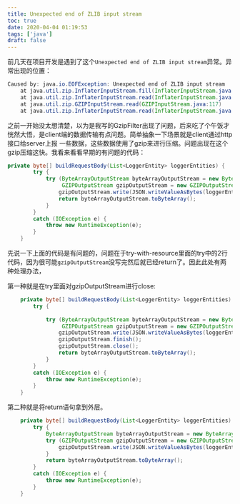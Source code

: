 ```yaml
---
title: Unexpected end of ZLIB input stream
toc: true
date: 2020-04-04 01:19:53
tags: ['java']
draft: false
---
```


前几天在项目开发是遇到了这个`Unexpected end of ZLIB input stream`异常。异常出现的位置：

```java
Caused by: java.io.EOFException: Unexpected end of ZLIB input stream
	at java.util.zip.InflaterInputStream.fill(InflaterInputStream.java:240)
	at java.util.zip.InflaterInputStream.read(InflaterInputStream.java:158)
	at java.util.zip.GZIPInputStream.read(GZIPInputStream.java:117)
	at java.util.zip.InflaterInputStream.read(InflaterInputStream.java:122)
```

之前一开始没太想清楚，以为是我写的GzipFilter出现了问题，后来吃了个午饭才恍然大悟，是client端的数据传输有点问题。简单抽象一下场景就是client通过http接口给server上报
一些数据，这些数据使用了gzip来进行压缩。问题出现在这个gzip压缩这快。我看来看看早期的有问题的代码：

```java
private byte[] buildRequestBody(List<LoggerEntity> loggerEntities) {
		try {
			try (ByteArrayOutputStream byteArrayOutputStream = new ByteArrayOutputStream();
				 GZIPOutputStream gzipOutputStream = new GZIPOutputStream(byteArrayOutputStream)) {
				gzipOutputStream.write(JSON.writeValueAsBytes(loggerEntities));
				return byteArrayOutputStream.toByteArray();
			}
		}
		catch (IOException e) {
			throw new RuntimeException(e);
		}
	}
```

先说一下上面的代码是有问题的，问题在于try-with-resource里面的try中的2行代码，因为很可能`gzipOutputStream`没写完然后就已经return了。因此此处有两种处理办法，

第一种就是在try里面对gzipOutputStream进行close:

```java
	private byte[] buildRequestBody(List<LoggerEntity> loggerEntities) {
		try {
			
			try (ByteArrayOutputStream byteArrayOutputStream = new ByteArrayOutputStream();
				 GZIPOutputStream gzipOutputStream = new GZIPOutputStream(byteArrayOutputStream)) {
				gzipOutputStream.write(JSON.writeValueAsBytes(loggerEntities));
				gzipOutputStream.finish();
				gzipOutputStream.close();
				return byteArrayOutputStream.toByteArray();
			}
		}
		catch (IOException e) {
			throw new RuntimeException(e);
		}
	}
```


第二种就是将return语句拿到外层。

```java
	private byte[] buildRequestBody(List<LoggerEntity> loggerEntities) {
		try {
			ByteArrayOutputStream byteArrayOutputStream = new ByteArrayOutputStream();
			try (GZIPOutputStream gzipOutputStream = new GZIPOutputStream(byteArrayOutputStream)) {
				gzipOutputStream.write(JSON.writeValueAsBytes(loggerEntities));
			}
			return byteArrayOutputStream.toByteArray();
		}
		catch (IOException e) {
			throw new RuntimeException(e);
		}
	}
```

